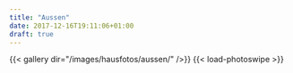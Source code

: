 ```yaml
---
title: "Aussen"
date: 2017-12-16T19:11:06+01:00
draft: true
---
```


{{< gallery dir="/images/hausfotos/aussen/" />}} {{< load-photoswipe >}}